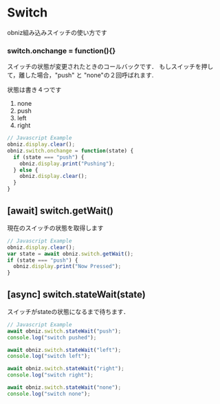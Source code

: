 # Switch
obniz組み込みスイッチの使い方です

### switch.onchange = function(){}
スイッチの状態が変更されたときのコールバックです．
もしスイッチを押して，離した場合，"push" と "none"の２回呼ばれます.

状態は書き４つです

1. none
2. push
3. left
4. right

```Javascript
// Javascript Example
obniz.display.clear();
obniz.switch.onchange = function(state) {
  if (state === "push") {
    obniz.display.print("Pushing");
  } else {
    obniz.display.clear();
  }
}
```

## [await] switch.getWait()
現在のスイッチの状態を取得します

```Javascript
// Javascript Example
obniz.display.clear();
var state = await obniz.switch.getWait();
if (state === "push") {
  obniz.display.print("Now Pressed");
}
```



## [async] switch.stateWait(state)
スイッチがstateの状態になるまで待ちます．

```Javascript
// Javascript Example
await obniz.switch.stateWait("push"); 
console.log("switch pushed");

await obniz.switch.stateWait("left"); 
console.log("switch left");

await obniz.switch.stateWait("right"); 
console.log("switch right");

await obniz.switch.stateWait("none"); 
console.log("switch none");

```
